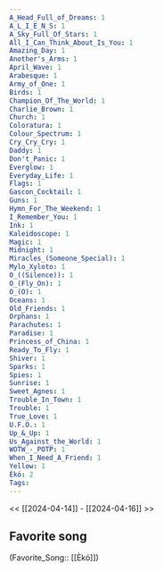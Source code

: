 ```yaml
---
A_Head_Full_of_Dreams: 1
A_L_I_E_N_S: 1
A_Sky_Full_Of_Stars: 1
All_I_Can_Think_About_Is_You: 1
Amazing_Day: 1
Another's_Arms: 1
April_Wave: 1
Arabesque: 1
Army_of_One: 1
Birds: 1
Champion_Of_The_World: 1
Charlie_Brown: 1
Church: 1
Coloratura: 1
Colour_Spectrum: 1
Cry_Cry_Cry: 1
Daddy: 1
Don't_Panic: 1
Everglow: 1
Everyday_Life: 1
Flags: 1
Gascon_Cocktail: 1
Guns: 1
Hymn_For_The_Weekend: 1
I_Remember_You: 1
Ink: 1
Kaleidoscope: 1
Magic: 1
Midnight: 1
Miracles_(Someone_Special): 1
Mylo_Xyloto: 1
O_((Silence)): 1
O_(Fly_On): 1
O_(O): 1
Oceans: 1
Old_Friends: 1
Orphans: 1
Parachutes: 1
Paradise: 1
Princess_of_China: 1
Ready_To_Fly: 1
Shiver: 1
Sparks: 1
Spies: 1
Sunrise: 1
Sweet_Agnes: 1
Trouble_In_Town: 1
Trouble: 1
True_Love: 1
U.F.O.: 1
Up_&_Up: 1
Us_Against_the_World: 1
WOTW_-_POTP: 1
When_I_Need_A_Friend: 1
Yellow: 1
Èkó: 2
Tags: 
---
```

 << [[2024-04-14]] - [[2024-04-16]] >> 
## Favorite song
(Favorite_Song:: [[Èkó]])
